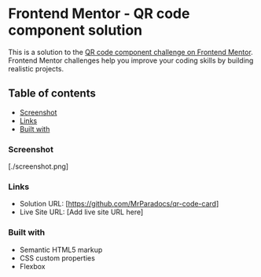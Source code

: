 # Frontend Mentor - QR code component solution

This is a solution to the [QR code component challenge on Frontend Mentor](https://www.frontendmentor.io/challenges/qr-code-component-iux_sIO_H). Frontend Mentor challenges help you improve your coding skills by building realistic projects.

## Table of contents

- [Screenshot](#screenshot)
- [Links](#links)
- [Built with](#built-with)

### Screenshot

[./screenshot.png]

### Links

- Solution URL: [https://github.com/MrParadocs/qr-code-card]
- Live Site URL: [Add live site URL here]

### Built with

- Semantic HTML5 markup
- CSS custom properties
- Flexbox
